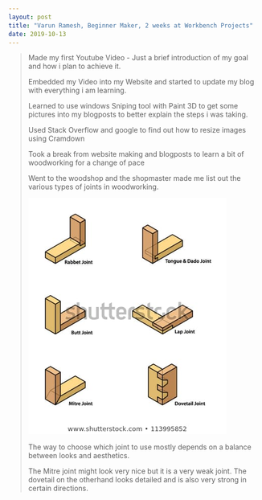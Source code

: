 ```yaml
---
layout: post
title: "Varun Ramesh, Beginner Maker, 2 weeks at Workbench Projects"
date: 2019-10-13
---
```


>Made my first Youtube Video - Just a brief introduction of my goal and how i plan to achieve it.
>
>Embedded my Video into my Website and started to update my blog with everything i am learning.
>
>Learned to use windows Sniping tool with Paint 3D to get some pictures into my blogposts to better explain the steps i was taking.
>
>Used Stack Overflow and google to find out how to resize images using Cramdown 
>
>Took a break from website making and blogposts to learn a bit of woodworking for a change of pace
>
>Went to the woodshop and the shopmaster made me list out the various types of joints in woodworking.
>
>![](/Images/Week01/joints.jpg)
>
>The way to choose which joint to use mostly depends on a balance between looks and aesthetics.
>
>The Mitre joint might look very nice but it is a very weak joint.
>The dovetail on the otherhand looks detailed and is also very strong in certain directions.
